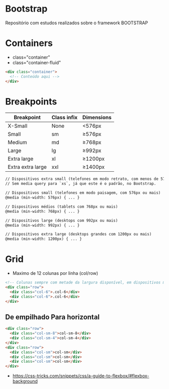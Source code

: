 # Bootstrap
Repositório com estudos realizados sobre o framework BOOTSTRAP


# Containers
- class="container"
- class="container-fluid"

~~~HTML
<div class="container">
  <!-- Conteúdo aqui -->
</div>
~~~

# Breakpoints

| Breakpoint	|Class infix	| Dimensions
|---          |---          |--- 
|X-Small	          |None	  | <576px
|Small	            | sm	  | ≥576px
|Medium	            | md	  | ≥768px
|Large	            | lg	  | ≥992px
|Extra large	      | xl	  | ≥1200px
|Extra extra large  |	xxl	  | ≥1400px

~~~HTML
// Dispositivos extra small (telefones em modo retrato, com menos de 576px)
// Sem media query para `xs`, já que este é o padrão, no Bootstrap.

// Dispositivos small (telefones em modo paisagem, com 576px ou mais)
@media (min-width: 576px) { ... }

// Dispositivos médios (tablets com 768px ou mais)
@media (min-width: 768px) { ... }

// Dispositivos large (desktops com 992px ou mais)
@media (min-width: 992px) { ... }

// Dispositivos extra large (desktops grandes com 1200px ou mais)
@media (min-width: 1200px) { ... }
~~~

# Grid

- Maximo de 12 colunas por linha (col/row)

~~~HTML
<!-- Colunas sempre com metade da largura disponível, em dispositivos móveis e desktop -->
<div class="row">
  <div class="col-6">.col-6</div>
  <div class="col-6">.col-6</div>
</div>
~~~

## De empilhado Para horizontal

~~~HTML
<div class="row">
  <div class="col-sm-8">col-sm-8</div>
  <div class="col-sm-4">col-sm-4</div>
</div>
<div class="row">
  <div class="col-sm">col-sm</div>
  <div class="col-sm">col-sm</div>
  <div class="col-sm">col-sm</div>
</div>
~~~


- https://css-tricks.com/snippets/css/a-guide-to-flexbox/#flexbox-background

